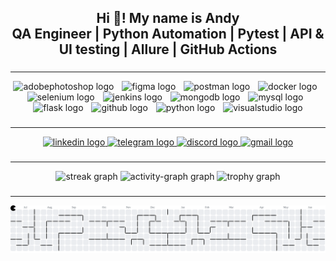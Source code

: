 <h2 align="center">Hi 👋! My name is Andy<br>QA Engineer | Python Automation | Pytest | API & UI testing | Allure | GitHub Actions</h2>

###
---
<div align="center">
  <img src="https://skillicons.dev/icons?i=ps" height="51" alt="adobephotoshop logo"  />
  <img width="5" />
  <img src="https://skillicons.dev/icons?i=figma" height="51" alt="figma logo"  />
  <img width="5" />
  <img src="https://skillicons.dev/icons?i=postman" height="51" alt="postman logo"  />
  <img width="5" />
  <img src="https://skillicons.dev/icons?i=docker" height="51" alt="docker logo"  />
  <img width="5" />
  <img src="https://skillicons.dev/icons?i=selenium" height="51" alt="selenium logo"  />
  <img width="5" />
  <img src="https://skillicons.dev/icons?i=jenkins" height="51" alt="jenkins logo"  />
  <img width="5" />
  <img src="https://skillicons.dev/icons?i=mongodb" height="51" alt="mongodb logo"  />
  <img width="5" />
  <img src="https://skillicons.dev/icons?i=mysql" height="51" alt="mysql logo"  />
  <img width="5" />
  <img src="https://skillicons.dev/icons?i=flask" height="51" alt="flask logo"  />
  <img width="5" />
  <img src="https://skillicons.dev/icons?i=github" height="51" alt="github logo"  />
  <img width="5" />
  <img src="https://skillicons.dev/icons?i=py" height="51" alt="python logo"  />
  <img width="5" />
  <img src="https://skillicons.dev/icons?i=visualstudio" height="51" alt="visualstudio logo"  />
</div>

###
---
<div align="center">
  <a href="https://www.linkedin.com/in/andrey-gimeshli" target="_blank">
    <img src="https://img.shields.io/static/v1?message=LinkedIn&logo=linkedin&label=&color=0077B5&logoColor=white&labelColor=&style=for-the-badge" height="25" alt="linkedin logo"  />
  </a>
  <a href="https://t.me/a_gimeshli" target="_blank">
    <img src="https://img.shields.io/static/v1?message=Telegram&logo=telegram&label=&color=2CA5E0&logoColor=white&labelColor=&style=for-the-badge" height="25" alt="telegram logo"  />
  </a>
  <a href="https://discord.gg/XK2pNcnU" target="_blank">
    <img src="https://img.shields.io/static/v1?message=Discord&logo=discord&label=&color=7289DA&logoColor=white&labelColor=&style=for-the-badge" height="25" alt="discord logo"  />
  </a>
  <a href="mailto:gimeshli.a@gmail.com" target="_blank">
    <img src="https://img.shields.io/static/v1?message=Gmail&logo=gmail&label=&color=D14836&logoColor=white&labelColor=&style=for-the-badge" height="25" alt="gmail logo"  />
  </a>
</div>

###
---
<div align="center">
  <img src="https://streak-stats.demolab.com?user=gimeshli-a&locale=en&mode=daily&theme=dracula&hide_border=false&border_radius=5&order=3" height="150" alt="streak graph" />
  
  <img src="https://github-readme-activity-graph.vercel.app/graph?username=gimeshli-a&radius=8&theme=noctis-minimus&area=true&order=5" height="200" alt="activity-graph graph" />
  
  <img src="https://github-profile-trophy.vercel.app?username=gimeshli-a&theme=dracula&column=-1&row=1&margin-w=8&margin-h=8&no-bg=false&no-frame=false&order=4" height="150" alt="trophy graph" />
</div>

###
---
<picture>
  <source media="(prefers-color-scheme: dark)" srcset="assets/pacman-contribution-graph-dark.svg">
  <source media="(prefers-color-scheme: light)" srcset="assets/pacman-contribution-graph.svg">
  <img alt="pacman contribution graph" src="assets/pacman-contribution-graph.svg">
</picture>
